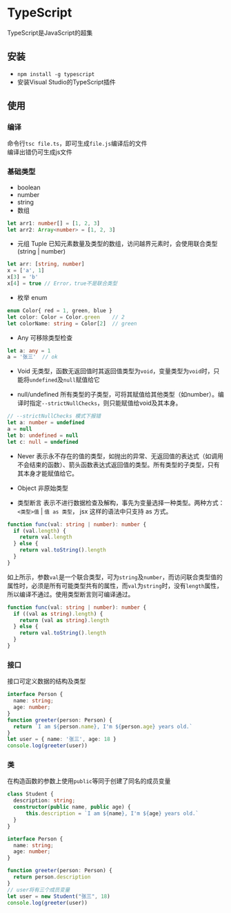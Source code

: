 # TypeScript
TypeScript是JavaScript的超集

## 安装
- `npm install -g typescript`
- 安装Visual Studio的TypeScript插件

## 使用
### 编译
命令行`tsc file.ts`，即可生成`file.js`编译后的文件
<br>
编译出错仍可生成js文件

### 基础类型
- boolean
- number
- string
- 数组
```typescript
let arr1: number[] = [1, 2, 3]
let arr2: Array<number> = [1, 2, 3]
```

- 元组 Tuple
已知元素数量及类型的数组，访问越界元素时，会使用联合类型(string | number)
```typescript
let arr: [string, number]
x = ['a', 1]
x[3] = 'b'
x[4] = true // Error，true不是联合类型
```

- 枚举 enum
```typescript
enum Color{ red = 1, green, blue }
let color: Color = Color.green    // 2
let colorName: string = Color[2]  // green
```

- Any
可移除类型检查
```typescript
let a: any = 1
a = '张三'  // ok
```

- Void
无类型，函数无返回值时其返回值类型为`void`，变量类型为`void`时，只能将`undefined`及`null`赋值给它

- null/undefined
所有类型的子类型，可将其赋值给其他类型（如number）。编译时指定`--strictNullChecks`，则只能赋值给void及其本身。
```typescript
// --strictNullChecks 模式下报错
let a: number = undefined
a = null
let b: undefined = null
let c: null = undefined
```

- Never
表示永不存在的值的类型，如抛出的异常、无返回值的表达式（如调用不会结束的函数）、箭头函数表达式返回值的类型。所有类型的子类型，只有其本身才能赋值给它。

- Object
非原始类型

- 类型断言
表示不进行数据检查及解构，事先为变量选择一种类型。两种方式：`<类型>值` | `值 as 类型`， jsx 这样的语法中只支持 as 方式。
```typescript
function func(val: string | number): number {
  if (val.length) {
    return val.length
  } else {
    return val.toString().length
  }
}
```
如上所示，参数`val`是一个联合类型，可为`string`及`number`，而访问联合类型值的属性时，必须是所有可能类型共有的属性，而`val`为`string`时，没有`length`属性，所以编译不通过。使用类型断言则可编译通过。
```typescript
function func(val: string | number): number {
  if ((val as string).length) {
    return (val as string).length
  } else {
    return val.toString().length
  }
}
```


### 接口
接口可定义数据的结构及类型
```typescript
interface Person {
  name: string;
  age: number;
}
function greeter(person: Person) {
  return `I am ${person.name}, I'm ${person.age} years old.`
}
let user = { name: '张三', age: 18 }
console.log(greeter(user))
```

### 类
在构造函数的参数上使用`public`等同于创建了同名的成员变量
```typescript
class Student {
  description: string;
  constructor(public name, public age) {
      this.description = `I am ${name}, I'm ${age} years old.`
  }
}

interface Person {
  name: string;
  age: number;
}

function greeter(person: Person) {
  return person.description
}
// user将有三个成员变量
let user = new Student("张三", 18)  
console.log(greeter(user))
```

